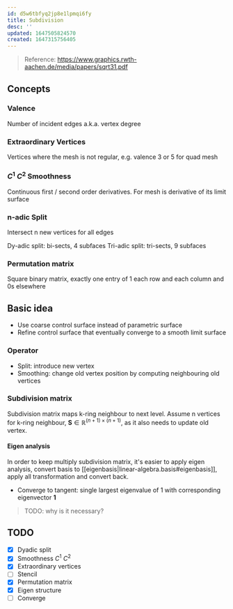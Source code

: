 ```yaml
---
id: d5w6tbfyq2jp8e1lpmqi6fy
title: Subdivision
desc: ''
updated: 1647505824570
created: 1647315756405
---
```

> Reference: https://www.graphics.rwth-aachen.de/media/papers/sqrt31.pdf

## Concepts
### Valence
Number of incident edges a.k.a. vertex degree

### Extraordinary Vertices
Vertices where the mesh is not regular, e.g. valence 3 or 5 for quad mesh

###  $C^1$ $C^2$ Smoothness
Continuous first / second order derivatives. For mesh is derivative of its limit surface

### n-adic Split
Intersect n new vertices for all edges

Dy-adic split: bi-sects, 4 subfaces
Tri-adic split: tri-sects, 9 subfaces

### Permutation matrix
Square binary matrix, exactly one entry of 1 each row and each column and 0s elsewhere

## Basic idea
- Use coarse control surface instead of parametric surface
- Refine control surface that eventually converge to a smooth limit surface

### Operator
- Split: introduce new vertex
- Smoothing: change old vertex position by computing neighbouring old vertices

### Subdivision matrix
Subdivision matrix maps k-ring neighbour to next level. Assume n vertices for k-ring neighbour, $\bm{S} \in \mathbb{R}^{(n+1) \times (n+1)}$, as it also needs to update old vertex.

#### Eigen analysis
In order to keep multiply subdivision matrix, it's easier to apply eigen analysis, convert basis to [[eigenbasis|linear-algebra.basis#eigenbasis]], apply all transformation and convert back.

- Converge to tangent: single largest eigenvalue of 1 with corresponding eigenvector $\bm{1}$

> TODO: why is it necessary?

## TODO
- [x] Dyadic split
- [x] Smoothness $C^1$ $C^2$
- [x] Extraordinary vertices
- [ ] Stencil
- [x] Permutation matrix
- [x] Eigen structure
- [ ] Converge